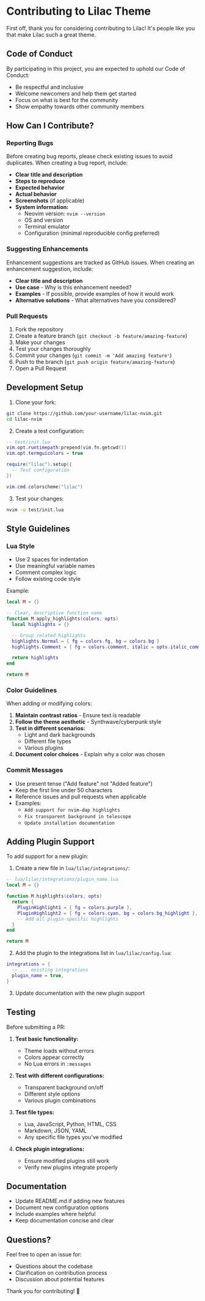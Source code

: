 # Contributing to Lilac Theme

First off, thank you for considering contributing to Lilac! It's people like you that make Lilac such a great theme.

## Code of Conduct

By participating in this project, you are expected to uphold our Code of Conduct:

- Be respectful and inclusive
- Welcome newcomers and help them get started
- Focus on what is best for the community
- Show empathy towards other community members

## How Can I Contribute?

### Reporting Bugs

Before creating bug reports, please check existing issues to avoid duplicates. When creating a bug report, include:

- **Clear title and description**
- **Steps to reproduce**
- **Expected behavior**
- **Actual behavior**
- **Screenshots** (if applicable)
- **System information:**
  - Neovim version: `nvim --version`
  - OS and version
  - Terminal emulator
  - Configuration (minimal reproducible config preferred)

### Suggesting Enhancements

Enhancement suggestions are tracked as GitHub issues. When creating an enhancement suggestion, include:

- **Clear title and description**
- **Use case** - Why is this enhancement needed?
- **Examples** - If possible, provide examples of how it would work
- **Alternative solutions** - What alternatives have you considered?

### Pull Requests

1. Fork the repository
2. Create a feature branch (`git checkout -b feature/amazing-feature`)
3. Make your changes
4. Test your changes thoroughly
5. Commit your changes (`git commit -m 'Add amazing feature'`)
6. Push to the branch (`git push origin feature/amazing-feature`)
7. Open a Pull Request

## Development Setup

1. Clone your fork:

```bash
git clone https://github.com/your-username/lilac-nvim.git
cd lilac-nvim
```

2. Create a test configuration:

```lua
-- test/init.lua
vim.opt.runtimepath:prepend(vim.fn.getcwd())
vim.opt.termguicolors = true

require("lilac").setup({
  -- Test configuration
})

vim.cmd.colorscheme("lilac")
```

3. Test your changes:

```bash
nvim -u test/init.lua
```

## Style Guidelines

### Lua Style

- Use 2 spaces for indentation
- Use meaningful variable names
- Comment complex logic
- Follow existing code style

Example:

```lua
local M = {}

-- Clear, descriptive function name
function M.apply_highlights(colors, opts)
  local highlights = {}

  -- Group related highlights
  highlights.Normal = { fg = colors.fg, bg = colors.bg }
  highlights.Comment = { fg = colors.comment, italic = opts.italic_comments }

  return highlights
end

return M
```

### Color Guidelines

When adding or modifying colors:

1. **Maintain contrast ratios** - Ensure text is readable
2. **Follow the theme aesthetic** - Synthwave/cyberpunk style
3. **Test in different scenarios:**
   - Light and dark backgrounds
   - Different file types
   - Various plugins
4. **Document color choices** - Explain why a color was chosen

### Commit Messages

- Use present tense ("Add feature" not "Added feature")
- Keep the first line under 50 characters
- Reference issues and pull requests when applicable
- Examples:
  - `Add support for nvim-dap highlights`
  - `Fix transparent background in telescope`
  - `Update installation documentation`

## Adding Plugin Support

To add support for a new plugin:

1. Create a new file in `lua/lilac/integrations/`:

```lua
-- lua/lilac/integrations/plugin_name.lua
local M = {}

function M.highlights(colors, opts)
  return {
    PluginHighlight1 = { fg = colors.purple },
    PluginHighlight2 = { fg = colors.cyan, bg = colors.bg_highlight },
    -- Add all plugin-specific highlights
  }
end

return M
```

2. Add the plugin to the integrations list in `lua/lilac/config.lua`:

```lua
integrations = {
  -- ... existing integrations
  plugin_name = true,
}
```

3. Update documentation with the new plugin support

## Testing

Before submitting a PR:

1. **Test basic functionality:**
   - Theme loads without errors
   - Colors appear correctly
   - No Lua errors in `:messages`

2. **Test with different configurations:**
   - Transparent background on/off
   - Different style options
   - Various plugin combinations

3. **Test file types:**
   - Lua, JavaScript, Python, HTML, CSS
   - Markdown, JSON, YAML
   - Any specific file types you've modified

4. **Check plugin integrations:**
   - Ensure modified plugins still work
   - Verify new plugins integrate properly

## Documentation

- Update README.md if adding new features
- Document new configuration options
- Include examples where helpful
- Keep documentation concise and clear

## Questions?

Feel free to open an issue for:

- Questions about the codebase
- Clarification on contribution process
- Discussion about potential features

Thank you for contributing! 💜
